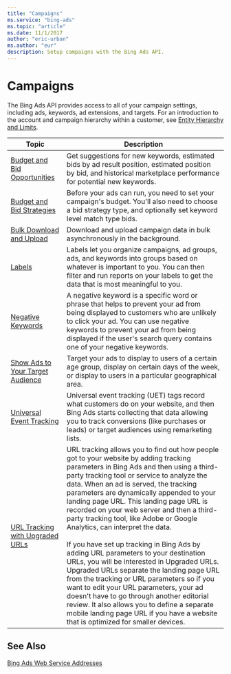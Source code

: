 ```yaml
---
title: "Campaigns"
ms.service: "bing-ads"
ms.topic: "article"
ms.date: 11/1/2017
author: "eric-urban"
ms.author: "eur"
description: Setup campaigns with the Bing Ads API.
---
```

# Campaigns
The Bing Ads API provides access to all of your campaign settings, including ads, keywords, ad extensions, and targets. For an introduction to the account and campaign hierarchy within a customer, see [Entity Hierarchy and Limits](../guides/entity-hierarchy-limits.md).

|Topic|Description|
|---------|---------------|
|[Budget and Bid Opportunities](../guides/budget-bid-opportunities.md)|Get suggestions for new keywords, estimated bids by ad result position, estimated position by bid, and historical marketplace performance for potential new keywords.|
|[Budget and Bid Strategies](../guides/budget-bid-strategies.md)|Before your ads can run, you need to set your campaign's budget. You'll also need to choose a bid strategy type, and optionally set keyword level match type bids. |
|[Bulk Download and Upload](../guides/bulk-download-upload.md)|Download and upload campaign data in bulk asynchronously in the background.|
|[Labels](../guides/labels.md)|Labels let you organize campaigns, ad groups, ads, and keywords into groups based on whatever is important to you. You can then filter and run reports on your labels to get the data that is most meaningful to you.|
|[Negative Keywords](../guides/negative-keywords.md)|A negative keyword is a specific word or phrase that helps to prevent your ad from being displayed to customers who are unlikely to click your ad. You can use negative keywords to prevent your ad from being displayed if the user's search query contains one of your negative keywords.|
|[Show Ads to Your Target Audience](../guides/show-ads-target-audience.md)|Target your ads to display to users of a certain age group, display on certain days of the week, or display to users in a particular geographical area.|
|[Universal Event Tracking](../guides/universal-event-tracking.md)|Universal event tracking (UET) tags record what customers do on your website, and then Bing Ads starts collecting that data allowing you to track conversions (like purchases or leads) or target audiences using remarketing lists.|
|[URL Tracking with Upgraded URLs](../guides/url-tracking-upgraded-urls.md)|URL tracking allows you to find out how people got to your website by adding tracking parameters in Bing Ads and then using a third-party tracking tool or service to analyze the data. When an ad is served, the tracking parameters are dynamically appended to your landing page URL. This landing page URL is recorded on your web server and then a third-party tracking tool, like Adobe or Google Analytics, can interpret the data.<br/><br/>If you have set up tracking in Bing Ads by adding URL parameters to your destination URLs, you will be interested in Upgraded URLs. Upgraded URLs separate the landing page URL from the tracking or URL parameters so if you want to edit your URL parameters, your ad doesn't have to go through another editorial review. It also allows you to define a separate mobile landing page URL if you have a website that is optimized for smaller devices.|

## See Also
[Bing Ads Web Service Addresses](../guides/web-service-addresses.md)

